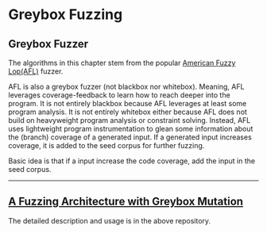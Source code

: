 # Greybox Fuzzing

## Greybox Fuzzer

The algorithms in this chapter stem from the popular [American Fuzzy Lop(AFL)](https://lcamtuf.coredump.cx/afl/) fuzzer.

AFL is also a greybox fuzzer (not blackbox nor whitebox). Meaning, AFL leverages coverage-feedback to learn how to reach deeper into the program. It is not entirely blackbox because AFL leverages at least some program analysis. It is not entirely whitebox either because AFL does not build on heavyweight program analysis or constraint solving. Instead, AFL uses lightweight program instrumentation to glean some information about the (branch) coverage of a generated input. If a generated input increases coverage, it is added to the seed corpus for further fuzzing.

Basic idea is that if a input increase the code coverage, add the input in the seed corpus.


---

## [A Fuzzing Architecture with Greybox Mutation](https://github.com/MJ-SEO/Fuzzing/tree/master/4.Mutation_Fuzzing/Mutation_Based_Fuzzer)

The detailed description and usage is in the above repository.

